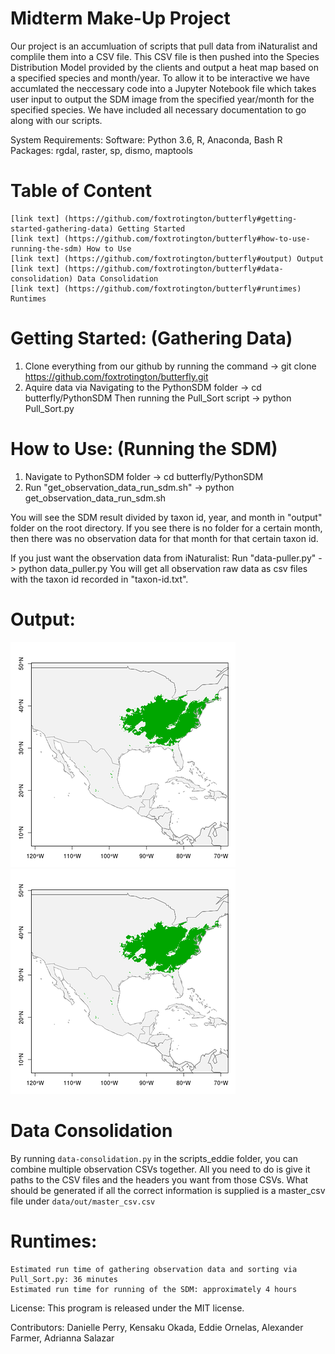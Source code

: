 # Midterm Make-Up Project

Our project is an accumluation of scripts that pull data from iNaturalist and complile them into a CSV file. This CSV file is then pushed into the Species Distribution Model provided by the clients and output a heat map based on a specified species and month/year. To allow it to be interactive we have accumlated the neccessary code into a Jupyter Notebook file which takes user input to output the SDM image from the specified year/month for the specified species. We have included all necessary documentation to go along with our scripts.


System Requirements: Software: Python 3.6, R, Anaconda, Bash 
R Packages: rgdal, raster, sp, dismo, maptools

# Table of Content
    [link text] (https://github.com/foxtrotington/butterfly#getting-started-gathering-data) Getting Started
    [link text] (https://github.com/foxtrotington/butterfly#how-to-use-running-the-sdm) How to Use
    [link text] (https://github.com/foxtrotington/butterfly#output) Output
    [link text] (https://github.com/foxtrotington/butterfly#data-consolidation) Data Consolidation
    [link text] (https://github.com/foxtrotington/butterfly#runtimes) Runtimes

# Getting Started: (Gathering Data)

1. Clone everything from our github by running the command
   -> git clone https://github.com/foxtrotington/butterfly.git
2. Aquire data via
    Navigating to the PythonSDM folder -> cd butterfly/PythonSDM
    Then running the Pull_Sort script -> python Pull_Sort.py

# How to Use: (Running the SDM)
1. Navigate to PythonSDM folder
    -> cd butterfly/PythonSDM
2. Run "get_observation_data_run_sdm.sh" 
    -> python get_observation_data_run_sdm.sh

You will see the SDM result divided by taxon id, year, and month in "output" folder on the root directory. If you see there is no folder for a certain month, then there was no observation data for that month for that certain taxon id.

If you just want the observation data from iNaturalist:
    Run "data-puller.py" -> python data_puller.py
You will get all observation raw data as csv files with the taxon id recorded in "taxon-id.txt".

# Output:
![alt text](https://github.com/foxtrotington/butterfly/blob/master/52773-prediction_360.png) ![alt text](https://github.com/foxtrotington/butterfly/blob/master/52773-prediction_360%20(1).png)

# Data Consolidation
By running `data-consolidation.py` in the scripts_eddie folder, you can combine multiple observation CSVs together. All you need to do is give it paths to the CSV files and the headers you want from those CSVs. What should be generated if all the correct information is supplied is a master_csv file under `data/out/master_csv.csv`

# Runtimes:
	Estimated run time of gathering observation data and sorting via Pull_Sort.py: 36 minutes
	Estimated run time for running of the SDM: approximately 4 hours


License: This program is released under the MIT license.

Contributors: Danielle Perry, Kensaku Okada, Eddie Ornelas, Alexander Farmer, Adrianna Salazar




